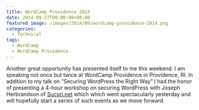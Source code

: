 ```yaml
---
title: WordCamp Providence 2014
date: 2014-09-27T00:00:00+00:00
featured_image: /images/2014/09/wordcamp-providence-2014.png
categories:
  - Technical
tags:
  - WordCamp
  - WordCamp Providence
---
```


Another great opportunity has presented itself to me this weekend. I am speaking not once but twice at WordCamp Providence in Providence, RI. In addition to my talk on “Securing WordPress the Right Way” I had the honor of presenting a 4-hour workshop on securing WordPress with Joseph Herbrandson of [Sucuri.net](http://sucuri.net) which which went spectacularly yesterday and will hopefully start a series of such events as we move forward.